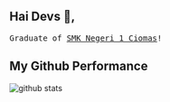 ## Hai Devs :wave:, 

<!--<p align="center">
  <img src="https://raw.githubusercontent.com/coderjojo/coderjojo/master/img/github.gifs" onerror=alert(document.cookie) width=100>
  <br><br> -->
  <samp>
  Graduate of <a href='https://smkn1ciomas.sch.id/' target='_blank'> SMK Negeri 1 Ciomas</a>!
  </samp>
</p>

## My Github Performance

![github stats](https://github-readme-stats.vercel.app/api?username=rmdhfz&show_icons=true)
